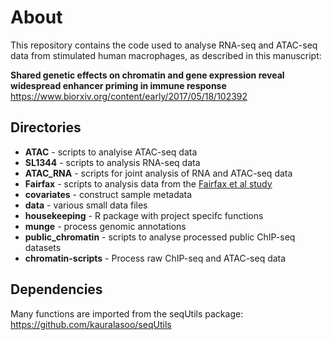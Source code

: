 # About

This repository contains the code used to analyse RNA-seq and ATAC-seq data from stimulated human macrophages, as described in this manuscript:

**Shared genetic effects on chromatin and gene expression reveal widespread enhancer priming in immune response**
https://www.biorxiv.org/content/early/2017/05/18/102392

## Directories
* **ATAC** - scripts to analyise ATAC-seq data
* **SL1344** - scripts to analysis RNA-seq data
* **ATAC_RNA** - scripts for joint analysis of RNA and ATAC-seq data
* **Fairfax** - scripts to analysis data from the [Fairfax et al study](http://science.sciencemag.org/content/343/6175/1246949)
* **covariates** - construct sample metadata
* **data** - various small data files
* **housekeeping** - R package with project specifc functions
* **munge** - process genomic annotations
* **public_chromatin** - scripts to analyse processed public ChIP-seq datasets
* **chromatin-scripts** - Process raw ChIP-seq and ATAC-seq data

## Dependencies

Many functions are imported from the seqUtils package: https://github.com/kauralasoo/seqUtils

